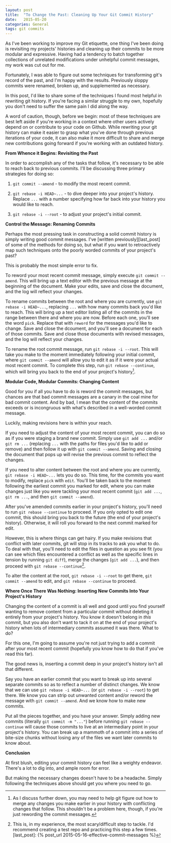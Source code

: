 ```yaml
---
layout: post
title:  "To Change the Past: Cleaning Up Your Git Commit History"
date:   2015-05-20
categories: General
tags: git commits 
--- 
```


As I've been working to improve my Git etiquette, one thing I've been doing is revisiting my projects' histories and cleaning up their commits to be more modular and expressive. Having had a tendency to batch together collections of unrelated modifications under unhelpful commit messages, my work was cut out for me.

Fortunately, I was able to figure out some techniques for transforming git's record of the past, and I'm happy with the results. Previously sloppy commits were renamed, broken up, and supplemented as necessary.

In this post, I'd like to share some of the techniques I found most helpful in rewriting git history. If you're facing a similar struggle to my own, hopefully you don't need to suffer the same pain I did along the way.

A word of caution, though, before we begin: most of these techniques are best left aside if you're working in a context where other users actively depend on or contribute to your code on Github. While rewriting your git history can make it easier to grasp what you've done through previous iterations of your code, it can also make it more difficult to share and merge new contributions going forward if you're working with an outdated history. 

**From Whence it Begins: Revisiting the Past**

In order to accomplish any of the tasks that follow, it's necessary to be able to reach back to previous commits. I'll be discussing three primary strategies for doing so:

1) `git commit --amend` - to modify the most recent commit.

2) `git rebase -i HEAD~...` - to dive deeper into your project's history. Replace `...` with a number specifying how far back into your history you would like to reach.

3) `git rebase -i --root` - to adjust your project's initial commit.

**Control the Message: Renaming Commits**

Perhaps the most pressing task in constructing a solid commit history is simply writing good commit messages. I've [written previously][last_post] of some of the methods for doing so, but what if you want to retroactively map such techniques onto the poorly worded commits of your project's past?

This is probably the most simple error to fix. 

To reword your most recent commit message, simply execute `git commit --amend`. This will bring up a text editor with the previous message at the beginning of the document. Make your edits, save and close the document, and the log will reflect your changes.

To rename commits between the root and where you are currently, use `git rebase -i HEAD~...`, replacing `...` with how many commits back you'd like to reach. This will bring up a text editor listing all of the commits in the range between there and where you are now. Before each one, you'll see the word `pick`. Replace that with `reword` for the messages you'd like to change. Save and close the dcoument, and you'll see a document for each of those commits. Save and close those documents with revised messages, and the log will reflect your changes.

To rename the root commit message, run `git rebase -i --root`. This will take you make to the moment immediately following your initial commit, where `git commit --amend` will allow you to edit it as if it were your actual most recent commit. To complete this step, run `git rebase --continue`, which will bring you back to the end of your project's history[^1]. 

**Modular Code, Modular Commits: Changing Content**

Good for you if all you have to do is reword the commit messages, but chances are that bad commit messages are a canary in the coal mine for bad commit content. And by bad, I mean that the content of the commits exceeds or is incongruous with what's described in a well-worded commit message.

Luckily, making revisions here is within your reach.

If you need to adjust the content of your most recent commit, you can do so as if you were staging a brand new commit. Simply use `git add ...` and/or `git rm ...` (replacing `...` with the paths for files you'd like to add or remove) and then follow it up with `git commit --amend`. Saving and closing the document that pops up will revise the previous commit to reflect the changes.

If you need to alter content between the root and where you are currently, `git rebase -i HEAD~...` lets you do so. This time, for the commits you want to modify, replace `pick` with `edit`. You'll be taken back to the moment following the earliest commit you marked for edit, where you can make changes just like you were tackling your most recent commit (`git add ...`, `git rm ...`, and then `git commit --amend`).

After you've amended commits earlier in your project's history, you'll need to run `git rebase --continue` to proceed. If you only opted to edit one commit, this should bring you back to the future (the end of your project's history). Otherwise, it will roll you forward to the next commit marked for edit.

However, this is where things can get hairy. If you make revisions that conflict with later commits, git will stop in its tracks to ask you what to do. To deal with that, you'll need to edit the files in question as you see fit (you can see which files encountered a conflict as well as the specific lines in tension by running `git diff`), merge the changes (`git add ...`), and then proceed with `git rebase --continue`[^2].

To alter the content at the root, `git rebase -i --root` to get there, `git commit --amend` to edit, and `git rebase --continue` to proceed.

**Where Once There Was Nothing: Inserting New Commits Into Your Project's History**

Changing the content of a commit is all well and good until you find yourself wanting to remove content from a particular commit without deleting it entirely from your project's history. You know it doesn't belong in *this* commit, but you also don't want to tack it on at the end of your project's history when lots of intermediary commits assumed it was there. What to do?

For this one, I'm going to assume you're not just trying to add a commit after your most recent commit (hopefully you know how to do that if you've read this far).

The good news is, inserting a commit deep in your project's history isn't all that different.

Say you have an earlier commit that you want to break up into several separate commits so as to reflect a number of distinct changes. We know that we can use `git rebase -i HEAD~...` (or `git rebase -i --root`) to get there. We know you can strip out unwanted content and/or reword the message with `git commit --amend`. And we know how to make new commits.

Put all the pieces together, and you have your answer. Simply adding new commits (literally `git commit -m "..."`) before running `git rebase --continue` will cause those commits to live at an intermediary point in your project's history. You can break up a mammoth of a commit into a series of bite-size chunks without losing any of the files we want later commits to know about.

**Conclusion**

At first blush, editing your commit history can feel like a weighty endeavor. There's a lot to dig into, and ample room for error.

But making the necessary changes doesn't have to be a headache. Simply following the techniques above should get you where you need to go.

[^1]: As I discuss further down, you may need to help git figure out how to merge any changes you make earlier in your history with conflicting changes that follow. This shouldn't be a problem here, though, if you're just rewording the commit messages.
[^2]: This is, in my experience, the most scary/difficult step to tackle. I'd recommend creating a test repo and practicing this step a few times.
[last_post]: {% post_url 2015-05-16-effective-commit-messages %}